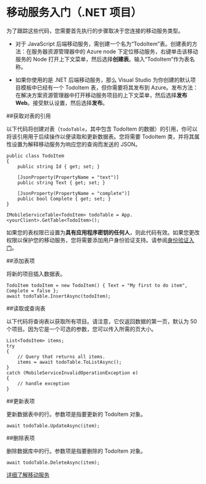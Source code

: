 <properties
	pageTitle="开始使用 Visual Studio .NET 移动服务项目（连接服务）| Microsoft Azure"
	description="如何在 Visual Studio .NET 项目中开始使用 Azure 移动服务"
	services="mobile-services"
	documentationCenter=""
	authors="mlhoop"
	manager="douge"
	editor=""/>

<tags 
	ms.service="mobile-services" 
	ms.date="01/05/2016"
	wacn.date="03/21/2016"/>

#  移动服务入门（.NET 项目）


为了跟踪这些代码，您需要首先执行的步骤取决于您连接的移动服务类型。

- 对于 JavaScript 后端移动服务，需创建一个名为“TodoItem”表。创建表的方法：在服务器资源管理器中的 Azure node 下定位移动服务，右键单击该移动服务的 Node 打开上下文菜单，然后选择**创建表**。输入“TodoItem”作为表名称。

- 如果你使用的是 .NET 后端移动服务，那么 Visual Studio 为你创建的默认项目模板中已经有一个 TodoItem 表，但你需要将其发布到 Azure。发布方法：在解决方案资源管理器中打开移动服务项目的上下文菜单，然后选择**发布 Web**。接受默认设置，然后选择**发布**。

##获取对表的引用

以下代码将创建对表（`todoTable`，其中包含 TodoItem 的数据）的引用，你可以将该引用用于后续操作以便读取和更新数据表。您将需要 TodoItem 类，并将其属性设置为解释移动服务为响应您的查询而发送的 JSON。

	public class TodoItem
    {
        public string Id { get; set; }

        [JsonProperty(PropertyName = "text")]
        public string Text { get; set; }

        [JsonProperty(PropertyName = "complete")]
        public bool Complete { get; set; }
    }

	IMobileServiceTable<TodoItem> todoTable = App.<yourClient>.GetTable<TodoItem>();

如果您的表权限已设置为**具有应用程序密钥的任何人**，则此代码有效。如果您更改权限以保护您的移动服务，您将需要添加用户身份验证支持。请参阅[身份验证入门](/documentation/articles/mobile-services-dotnet-backend-windows-universal-dotnet-get-started-users)。

##添加表项

将新的项目插入数据表。

	TodoItem todoItem = new TodoItem() { Text = "My first to do item", Complete = false };
	await todoTable.InsertAsync(todoItem);

##读取或查询表

以下代码将查询表以获取所有项目。请注意，它仅返回数据的第一页，默认为 50 个项目。因为它是一个可选的参数，您可以传入所需的页大小。

    List<TodoItem> items;
    try
    {
        // Query that returns all items.   
        items = await todoTable.ToListAsync();             
    }
    catch (MobileServiceInvalidOperationException e)
    {
        // handle exception
    }


##更新表项

更新数据表中的行。参数项是指要更新的 TodoItem 对象。

	await todoTable.UpdateAsync(item);

##删除表项

删除数据库中的行。参数项是指要删除的 TodoItem 对象。

	await todoTable.DeleteAsync(item);


[详细了解移动服务](/documentation/services/mobile-services)

<!---HONumber=Mooncake_0215_2016-->